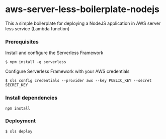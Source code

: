 # aws-server-less-boilerplate-nodejs
This a simple boilerplate for deploying a NodeJS application in AWS server less service (Lambda function)

### Prerequisites
Install and configure the Serverless Framework

```
$ npm install -g serverless
```

Configure Serverless Framework with your AWS credentials

```
$ sls config credentials --provider aws --key PUBLIC_KEY --secret SECRET_KEY
```

### Install dependencies

```
npm install
```
### Deployment

```
$ sls deploy
```
